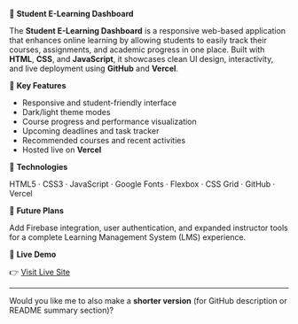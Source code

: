 🧠 **Student E-Learning Dashboard**

The **Student E-Learning Dashboard** is a responsive web-based application that enhances online learning by allowing students to easily track their courses, assignments, and academic progress in one place.
Built with **HTML**, **CSS**, and **JavaScript**, it showcases clean UI design, interactivity, and live deployment using **GitHub** and **Vercel**.

🔹 **Key Features**

* Responsive and student-friendly interface
* Dark/light theme modes
* Course progress and performance visualization
* Upcoming deadlines and task tracker
* Recommended courses and recent activities
* Hosted live on **Vercel**

🔧 **Technologies**

HTML5 · CSS3 · JavaScript · Google Fonts · Flexbox · CSS Grid · GitHub · Vercel

🚀 **Future Plans**

Add Firebase integration, user authentication, and expanded instructor tools for a complete Learning Management System (LMS) experience.

📍 **Live Demo**

👉 [Visit Live Site](https://student-e-learning-dashboard.vercel.app/)

---

Would you like me to also make a **shorter version** (for GitHub description or README summary section)?
